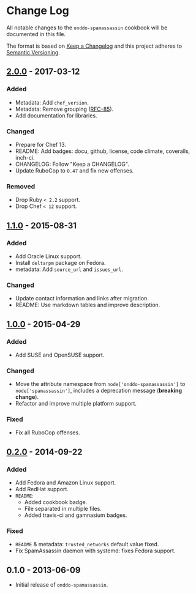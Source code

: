 # Change Log
All notable changes to the `onddo-spamassassin` cookbook will be documented in this file.

The format is based on [Keep a Changelog](http://keepachangelog.com/) and this project adheres to [Semantic Versioning](http://semver.org/).

## [2.0.0] - 2017-03-12
### Added
- Metadata: Add `chef_version`.
- Metadata: Remove grouping ([RFC-85](https://github.com/chef/chef-rfc/blob/8d47f1d0afa5a2313ed2010e0eda318edc28ba47/rfc085-remove-unused-metadata.md)).
- Add documentation for libraries.

### Changed
- Prepare for Chef 13.
- README: Add badges: docu, github, license, code climate, coveralls, inch-ci.
- CHANGELOG: Follow "Keep a CHANGELOG".
- Update RuboCop to `0.47` and fix new offenses.

### Removed
- Drop Ruby `< 2.2` support.
- Drop Chef `< 12` support.

## [1.1.0] - 2015-08-31
### Added
- Add Oracle Linux support.
- Install `deltarpm` package on Fedora.
- metadata: Add `source_url` and `issues_url`.

### Changed
- Update contact information and links after migration.
- README: Use markdown tables and improve description.

## [1.0.0] - 2015-04-29
### Added
- Add SUSE and OpenSUSE support.

### Changed
- Move the attribute namespace from `node['onddo-spamassassin']` to `node['spamassassin']`, includes a deprecation message  (**breaking change**).
- Refactor and improve multiple platform support.

### Fixed
- Fix all RuboCop offenses.

## [0.2.0] - 2014-09-22
### Added
- Add Fedora and Amazon Linux support.
- Add RedHat support.
- `README`:
  - Added cookbook badge.
  - File separated in multiple files.
  - Added travis-ci and gamnasium badges.

### Fixed
- `README` & metadata: `trusted_networks` default value fixed.
- Fix SpamAssassin daemon with systemd: fixes Fedora support.

## 0.1.0 - 2013-06-09
- Initial release of `onddo-spamassassin`.

[Unreleased]: https://github.com/zuazo/spamassassin-cookbook/compare/2.0.0...HEAD
[2.0.0]: https://github.com/zuazo/spamassassin-cookbook/compare/1.1.0...2.0.0
[1.1.0]: https://github.com/zuazo/spamassassin-cookbook/compare/1.0.0...1.1.0
[1.0.0]: https://github.com/zuazo/spamassassin-cookbook/compare/0.2.0...1.0.0
[0.2.0]: https://github.com/zuazo/spamassassin-cookbook/compare/0.1.0...0.2.0

